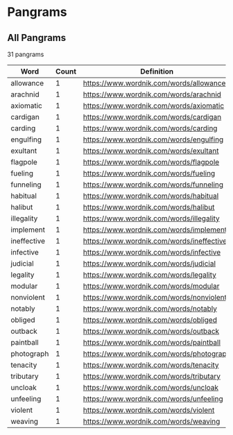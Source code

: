 <!-- generated via `poetry shell` then `make gen-stats` -->

# Pangrams

## All Pangrams

<!-- generated table start -->

31 pangrams

| Word        |   Count | Definition                                |
|-------------|---------|-------------------------------------------|
| allowance   |       1 | https://www.wordnik.com/words/allowance   |
| arachnid    |       1 | https://www.wordnik.com/words/arachnid    |
| axiomatic   |       1 | https://www.wordnik.com/words/axiomatic   |
| cardigan    |       1 | https://www.wordnik.com/words/cardigan    |
| carding     |       1 | https://www.wordnik.com/words/carding     |
| engulfing   |       1 | https://www.wordnik.com/words/engulfing   |
| exultant    |       1 | https://www.wordnik.com/words/exultant    |
| flagpole    |       1 | https://www.wordnik.com/words/flagpole    |
| fueling     |       1 | https://www.wordnik.com/words/fueling     |
| funneling   |       1 | https://www.wordnik.com/words/funneling   |
| habitual    |       1 | https://www.wordnik.com/words/habitual    |
| halibut     |       1 | https://www.wordnik.com/words/halibut     |
| illegality  |       1 | https://www.wordnik.com/words/illegality  |
| implement   |       1 | https://www.wordnik.com/words/implement   |
| ineffective |       1 | https://www.wordnik.com/words/ineffective |
| infective   |       1 | https://www.wordnik.com/words/infective   |
| judicial    |       1 | https://www.wordnik.com/words/judicial    |
| legality    |       1 | https://www.wordnik.com/words/legality    |
| modular     |       1 | https://www.wordnik.com/words/modular     |
| nonviolent  |       1 | https://www.wordnik.com/words/nonviolent  |
| notably     |       1 | https://www.wordnik.com/words/notably     |
| obliged     |       1 | https://www.wordnik.com/words/obliged     |
| outback     |       1 | https://www.wordnik.com/words/outback     |
| paintball   |       1 | https://www.wordnik.com/words/paintball   |
| photograph  |       1 | https://www.wordnik.com/words/photograph  |
| tenacity    |       1 | https://www.wordnik.com/words/tenacity    |
| tributary   |       1 | https://www.wordnik.com/words/tributary   |
| uncloak     |       1 | https://www.wordnik.com/words/uncloak     |
| unfeeling   |       1 | https://www.wordnik.com/words/unfeeling   |
| violent     |       1 | https://www.wordnik.com/words/violent     |
| weaving     |       1 | https://www.wordnik.com/words/weaving     |

<!-- generated table end -->
